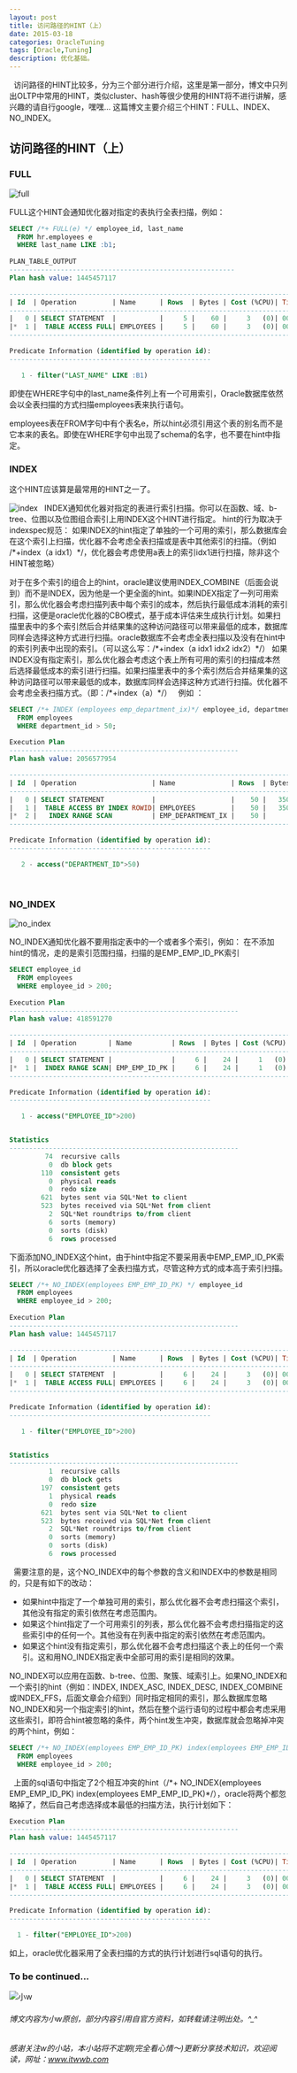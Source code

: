 ```yaml
---
layout: post
title: 访问路径的HINT（上）
date: 2015-03-18
categories: OracleTuning
tags: [Oracle,Tuning]
description: 优化基础。
---
```

 
访问路径的HINT比较多，分为三个部分进行介绍，这里是第一部分，博文中只列出OLTP中常用的HINT，类似cluster、hash等很少使用的HINT将不进行讲解，感兴趣的请自行google，嘿嘿...
这篇博文主要介绍三个HINT：FULL、INDEX、NO_INDEX。

## 访问路径的HINT（上）

### FULL

![full](https://docs.oracle.com/cd/E11882_01/server.112/e41084/img/full_hint.gif)

FULL这个HINT会通知优化器对指定的表执行全表扫描，例如：

```sql
SELECT /*+ FULL(e) */ employee_id, last_name
  FROM hr.employees e
  WHERE last_name LIKE :b1;
  
PLAN_TABLE_OUTPUT
---------------------------------------------------------
Plan hash value: 1445457117

-------------------------------------------------------------------------------
| Id  | Operation         | Name      | Rows  | Bytes | Cost (%CPU)| Time     |
-------------------------------------------------------------------------------
|   0 | SELECT STATEMENT  |           |     5 |    60 |     3   (0)| 00:00:01 |
|*  1 |  TABLE ACCESS FULL| EMPLOYEES |     5 |    60 |     3   (0)| 00:00:01 |
-------------------------------------------------------------------------------

Predicate Information (identified by operation id):
---------------------------------------------------

   1 - filter("LAST_NAME" LIKE :B1)
```

即使在WHERE字句中的last_name条件列上有一个可用索引，Oracle数据库依然会以全表扫描的方式扫描employees表来执行语句。

employees表在FROM字句中有个表名e，所以hint必须引用这个表的别名而不是它本来的表名。即使在WHERE字句中出现了schema的名字，也不要在hint中指定。

### INDEX
这个HINT应该算是最常用的HINT之一了。

![index](https://docs.oracle.com/cd/E11882_01/server.112/e41084/img/index_hint.gif)
 
INDEX通知优化器对指定的表进行索引扫描。你可以在函数、域、b-tree、位图以及位图组合索引上用INDEX这个HINT进行指定。
hint的行为取决于indexspec规范：
如果INDEX的hint指定了单独的一个可用的索引，那么数据库会在这个索引上扫描，优化器不会考虑全表扫描或是表中其他索引的扫描。（例如 /\*+index（a idx1）\*/，优化器会考虑使用a表上的索引idx1进行扫描，除非这个HINT被忽略） 

对于在多个索引的组合上的hint，oracle建议使用INDEX_COMBINE（后面会说到）而不是INDEX，因为他是一个更全面的hint。如果INDEX指定了一列可用索引，那么优化器会考虑扫描列表中每个索引的成本，然后执行最低成本消耗的索引扫描，这便是oracle优化器的CBO模式，基于成本评估来生成执行计划。如果扫描里表中的多个索引然后合并结果集的这种访问路径可以带来最低的成本，数据库同样会选择这种方式进行扫描。oracle数据库不会考虑全表扫描以及没有在hint中的索引列表中出现的索引。（可以这么写：/\*+index（a  idx1 idx2 idx2）\*/）
如果INDEX没有指定索引，那么优化器会考虑这个表上所有可用的索引的扫描成本然后选择最低成本的索引进行扫描。如果扫描里表中的多个索引然后合并结果集的这种访问路径可以带来最低的成本，数据库同样会选择这种方式进行扫描。优化器不会考虑全表扫描方式。（即：/\*+index（a）\*/）
 
例如 ：

```sql
SELECT /*+ INDEX (employees emp_department_ix)*/ employee_id, department_id
  FROM employees
  WHERE department_id > 50;
  
Execution Plan
----------------------------------------------------------
Plan hash value: 2056577954

-------------------------------------------------------------------------------------------------
| Id  | Operation                   | Name              | Rows  | Bytes | Cost (%CPU)| Time     |
-------------------------------------------------------------------------------------------------
|   0 | SELECT STATEMENT            |                   |    50 |   350 |     5   (0)| 00:00:01 |
|   1 |  TABLE ACCESS BY INDEX ROWID| EMPLOYEES         |    50 |   350 |     5   (0)| 00:00:01 |
|*  2 |   INDEX RANGE SCAN          | EMP_DEPARTMENT_IX |    50 |       |     1   (0)| 00:00:01 |
-------------------------------------------------------------------------------------------------

Predicate Information (identified by operation id):
---------------------------------------------------

   2 - access("DEPARTMENT_ID">50)  
```
 
 
### NO_INDEX

![no_index](https://docs.oracle.com/cd/E11882_01/server.112/e41084/img/no_index_hint.gif)

NO_INDEX通知优化器不要用指定表中的一个或者多个索引，例如：
在不添加hint的情况，走的是索引范围扫描，扫描的是EMP_EMP_ID_PK索引

```sql
SELECT employee_id
  FROM employees
  WHERE employee_id > 200;
  
Execution Plan
----------------------------------------------------------
Plan hash value: 418591270

----------------------------------------------------------------------------------
| Id  | Operation        | Name          | Rows  | Bytes | Cost (%CPU)| Time     |
----------------------------------------------------------------------------------
|   0 | SELECT STATEMENT |               |     6 |    24 |     1   (0)| 00:00:01 |
|*  1 |  INDEX RANGE SCAN| EMP_EMP_ID_PK |     6 |    24 |     1   (0)| 00:00:01 |
----------------------------------------------------------------------------------

Predicate Information (identified by operation id):
---------------------------------------------------

   1 - access("EMPLOYEE_ID">200)


Statistics
----------------------------------------------------------
         74  recursive calls
          0  db block gets
        110  consistent gets
          0  physical reads
          0  redo size
        621  bytes sent via SQL*Net to client
        523  bytes received via SQL*Net from client
          2  SQL*Net roundtrips to/from client
          6  sorts (memory)
          0  sorts (disk)
          6  rows processed  
```

下面添加NO_INDEX这个hint，由于hint中指定不要采用表中EMP_EMP_ID_PK索引，所以oracle优化器选择了全表扫描方式，尽管这种方式的成本高于索引扫描。

```sql
SELECT /*+ NO_INDEX(employees EMP_EMP_ID_PK) */ employee_id
  FROM employees
  WHERE employee_id > 200;
  
Execution Plan
----------------------------------------------------------
Plan hash value: 1445457117

-------------------------------------------------------------------------------
| Id  | Operation         | Name      | Rows  | Bytes | Cost (%CPU)| Time     |
-------------------------------------------------------------------------------
|   0 | SELECT STATEMENT  |           |     6 |    24 |     3   (0)| 00:00:01 |
|*  1 |  TABLE ACCESS FULL| EMPLOYEES |     6 |    24 |     3   (0)| 00:00:01 |
-------------------------------------------------------------------------------

Predicate Information (identified by operation id):
---------------------------------------------------

   1 - filter("EMPLOYEE_ID">200)


Statistics
----------------------------------------------------------
          1  recursive calls
          0  db block gets
        197  consistent gets
          1  physical reads
          0  redo size
        621  bytes sent via SQL*Net to client
        523  bytes received via SQL*Net from client
          2  SQL*Net roundtrips to/from client
          0  sorts (memory)
          0  sorts (disk)
          6  rows processed
```
 
需要注意的是，这个NO_INDEX中的每个参数的含义和INDEX中的参数是相同的，只是有如下的改动：

- 如果hint中指定了一个单独可用的索引，那么优化器不会考虑扫描这个索引，其他没有指定的索引依然在考虑范围内。
- 如果这个hint指定了一个可用索引的列表，那么优化器不会考虑扫描指定的这些索引中的任何一个。其他没有在列表中指定的索引依然在考虑范围内。
- 如果这个hint没有指定索引，那么优化器不会考虑扫描这个表上的任何一个索引。这和用NO_INDEX指定表中全部可用的索引是相同的效果。

NO_INDEX可以应用在函数、b-tree、位图、聚簇、域索引上。如果NO_INDEX和一个索引的hint（例如：INDEX, INDEX_ASC, INDEX_DESC, INDEX_COMBINE或INDEX_FFS，后面文章会介绍到）同时指定相同的索引，那么数据库忽略NO_INDEX和另一个指定索引的hint，然后在整个运行语句的过程中都会考虑采用这些索引，即符合hint被忽略的条件，两个hint发生冲突，数据库就会忽略掉冲突的两个hint，例如： 

```sql
SELECT /*+ NO_INDEX(employees EMP_EMP_ID_PK) index(employees EMP_EMP_ID_PK)*/ employee_id
  FROM employees
  WHERE employee_id > 200;
```
 
上面的sql语句中指定了2个相互冲突的hint（/\*+ NO_INDEX(employees EMP_EMP_ID_PK) index(employees EMP_EMP_ID_PK)\*/），oracle将两个都忽略掉了，然后自己考虑选择成本最低的扫描方法，执行计划如下：
 
 ```sql
 Execution Plan
----------------------------------------------------------
Plan hash value: 1445457117

-------------------------------------------------------------------------------
| Id  | Operation         | Name      | Rows  | Bytes | Cost (%CPU)| Time     |
-------------------------------------------------------------------------------
|   0 | SELECT STATEMENT  |           |     6 |    24 |     3   (0)| 00:00:01 |
|*  1 |  TABLE ACCESS FULL| EMPLOYEES |     6 |    24 |     3   (0)| 00:00:01 |
-------------------------------------------------------------------------------

Predicate Information (identified by operation id):
---------------------------------------------------

   1 - filter("EMPLOYEE_ID">200)
 ```
 
 如上，oracle优化器采用了全表扫描的方式的执行计划进行sql语句的执行。
 
### To be continued...

![小w](https://wx2.sinaimg.cn/mw1024/891ecf4fly1fr361nvrcnj207w07sad7.jpg)

###### 博文内容为小w原创，部分内容引用自官方资料，如转载请注明出处。^_^

###### 感谢关注w的小站，本小站将不定期(完全看心情～)更新分享技术知识，欢迎阅读，网址：www.itwwb.com
